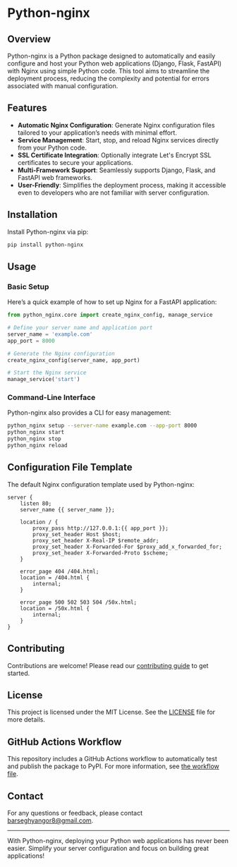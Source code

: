 # Python-nginx

## Overview

Python-nginx is a Python package designed to automatically and easily configure and host your Python web applications (Django, Flask, FastAPI) with Nginx using simple Python code. This tool aims to streamline the deployment process, reducing the complexity and potential for errors associated with manual configuration.

## Features

- **Automatic Nginx Configuration**: Generate Nginx configuration files tailored to your application’s needs with minimal effort.
- **Service Management**: Start, stop, and reload Nginx services directly from your Python code.
- **SSL Certificate Integration**: Optionally integrate Let's Encrypt SSL certificates to secure your applications.
- **Multi-Framework Support**: Seamlessly supports Django, Flask, and FastAPI web frameworks.
- **User-Friendly**: Simplifies the deployment process, making it accessible even to developers who are not familiar with server configuration.

## Installation

Install Python-nginx via pip:
```bash
pip install python-nginx
```

## Usage

### Basic Setup

Here’s a quick example of how to set up Nginx for a FastAPI application:

```python
from python_nginx.core import create_nginx_config, manage_service

# Define your server name and application port
server_name = 'example.com'
app_port = 8000

# Generate the Nginx configuration
create_nginx_config(server_name, app_port)

# Start the Nginx service
manage_service('start')
```

### Command-Line Interface

Python-nginx also provides a CLI for easy management:
```bash
python_nginx setup --server-name example.com --app-port 8000
python_nginx start
python_nginx stop
python_nginx reload
```

## Configuration File Template

The default Nginx configuration template used by Python-nginx:
```nginx
server {
    listen 80;
    server_name {{ server_name }};

    location / {
        proxy_pass http://127.0.0.1:{{ app_port }};
        proxy_set_header Host $host;
        proxy_set_header X-Real-IP $remote_addr;
        proxy_set_header X-Forwarded-For $proxy_add_x_forwarded_for;
        proxy_set_header X-Forwarded-Proto $scheme;
    }

    error_page 404 /404.html;
    location = /404.html {
        internal;
    }

    error_page 500 502 503 504 /50x.html;
    location = /50x.html {
        internal;
    }
}
```

## Contributing

Contributions are welcome! Please read our [contributing guide](CONTRIBUTING.md) to get started.

## License

This project is licensed under the MIT License. See the [LICENSE](LICENSE) file for more details.

## GitHub Actions Workflow

This repository includes a GitHub Actions workflow to automatically test and publish the package to PyPI. For more information, see [the workflow file](.github/workflows/python-package.yml).

## Contact

For any questions or feedback, please contact [barseghyangor8@gmail.com](mailto:your.email@example.com).

---

With Python-nginx, deploying your Python web applications has never been easier. Simplify your server configuration and focus on building great applications!
